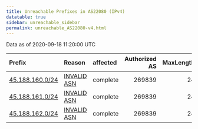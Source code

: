 ```yaml
---
title: Unreachable Prefixes in AS22080 (IPv4)
datatable: true
sidebar: unreachable_sidebar
permalink: unreachable_AS22080-v4.html
---
```


Data as of 2020-09-18 11:20:00 UTC


<div class="datatable-begin"></div>

| Prefix                                                   | Reason                                                                                                 | affected   |   Authorized AS |   MaxLength | Anchor                                         |   unreachable /24s |
|:---------------------------------------------------------|:-------------------------------------------------------------------------------------------------------|:-----------|----------------:|------------:|:-----------------------------------------------|-------------------:|
| [45.188.160.0/24](https://stat.ripe.net/45.188.160.0/24) | [INVALID ASN](https://rpki-validator.ripe.net/announcement-preview?asn=AS22080&prefix=45.188.160.0/24) | complete   |          269839 |          24 | [LACNIC](unreachable_LACNIC_RPKI_Root-v4.html) |                  1 |
| [45.188.161.0/24](https://stat.ripe.net/45.188.161.0/24) | [INVALID ASN](https://rpki-validator.ripe.net/announcement-preview?asn=AS22080&prefix=45.188.161.0/24) | complete   |          269839 |          24 | [LACNIC](unreachable_LACNIC_RPKI_Root-v4.html) |                  1 |
| [45.188.162.0/24](https://stat.ripe.net/45.188.162.0/24) | [INVALID ASN](https://rpki-validator.ripe.net/announcement-preview?asn=AS22080&prefix=45.188.162.0/24) | complete   |          269839 |          24 | [LACNIC](unreachable_LACNIC_RPKI_Root-v4.html) |                  1 |

<div class="datatable-end"></div>